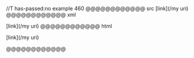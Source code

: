 //T has-passed:no
example 460
@@@@@@@@@@@@ src
[link](/my uri)
@@@@@@@@@@@@ xml
<?xml version="1.0" encoding="UTF-8"?>
<!DOCTYPE document SYSTEM "CommonMark.dtd">
<document xmlns="http://commonmark.org/xml/1.0">
  <paragraph>
    <text>[link](/my uri)</text>
  </paragraph>
</document>
@@@@@@@@@@@@ html
<p>[link](/my uri)</p>
@@@@@@@@@@@@
